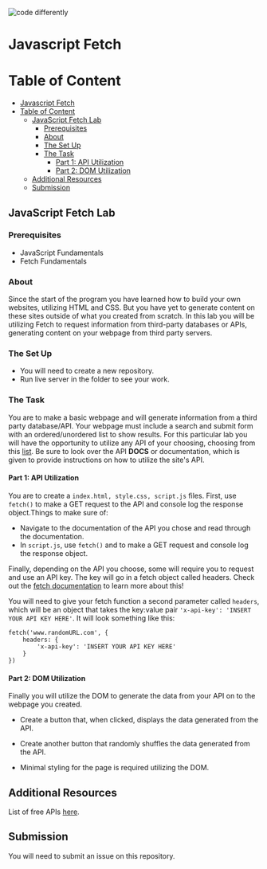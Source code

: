 ![code differently](https://user-images.githubusercontent.com/54545904/91590200-f82ec600-e928-11ea-9433-eea450388abf.png)

# Javascript Fetch

# Table of Content

- [Javascript Fetch](#javascript-fetch)
- [Table of Content](#table-of-content)
  - [JavaScript Fetch Lab](#javascript-fetch-lab)
    - [Prerequisites](#prerequisites)
    - [About](#about)
    - [The Set Up](#the-set-up)
    - [The Task](#the-task)
      - [Part 1: API Utilization](#part-1-api-utilization)
      - [Part 2: DOM Utilization](#part-2-dom-utilization)
  - [Additional Resources](#additional-resources)
  - [Submission](#submission)
    
## JavaScript Fetch Lab

### Prerequisites

- JavaScript Fundamentals
- Fetch Fundamentals

### About

Since the start of the program you have learned how to build your own websites, utilizing HTML and CSS. But you have yet to generate content on these sites outside of what you created from scratch. In this lab you will be utilizing Fetch to request information from third-party databases or APIs, generating content on your webpage from third party servers.

### The Set Up

- You will need to create a new repository.
- Run live server in the folder to see your work.

### The Task

You are to make a basic webpage and will generate information from a third party database/API. Your webpage must include a search and submit form with an ordered/unordered list to show results. For this particular lab you will have the opportunity to utilize any API of your choosing, choosing from this [list](https://github.com/public-apis/public-apis). Be sure to look over the API **DOCS** or documentation, which is given to provide instructions on how to utilize the site's API.

#### Part 1: API Utilization

You are to create a `index.html, style.css, script.js` files.
First, use `fetch()` to make a GET request to the API and console log the
response object.Things to make sure of:

- Navigate to the documentation of the API you chose and read
  through the documentation.
- In `script.js`, use `fetch()` and to make a GET
  request and console log the response object.
  
Finally, depending on the API you choose, some will require you to request and use an API
key. The key will go in a fetch object called headers. Check out the
[fetch documentation](https://developer.mozilla.org/en-US/docs/Web/API/Fetch_API/Using_Fetch)
to learn more about this!

You will need to give your fetch function a second parameter called `headers`,
which will be an object that takes the key:value pair
`'x-api-key': 'INSERT YOUR API KEY HERE'`. It will look something like this:

```
fetch('www.randomURL.com', {
    headers: {
        'x-api-key': 'INSERT YOUR API KEY HERE'
    }
})
```

#### Part 2: DOM Utilization
Finally you will utilize the DOM to generate the data from your API on to the webpage you created.

- Create a button that, when clicked, displays the data generated from the API.

- Create another button that randomly shuffles the data generated from the API.

- Minimal styling for the page is required utilizing the DOM. 


## Additional Resources

List of free APIs [here](https://github.com/public-apis/public-apis).

## Submission

You will need to submit an issue on this repository.
